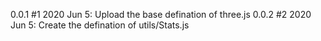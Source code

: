 0.0.1 #1 2020 Jun 5: Upload the base defination of three.js
0.0.2 #2 2020 Jun 5: Create the defination of utils/Stats.js